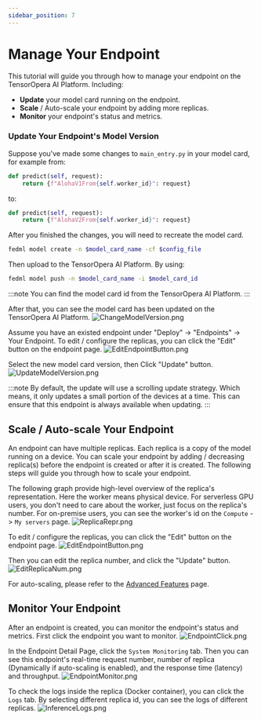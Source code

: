 ```yaml
---
sidebar_position: 7
---
```

# Manage Your Endpoint

This tutorial will guide you through how to manage your endpoint on the TensorOpera AI Platform. Including:
- **Update** your model card running on the endpoint.
- **Scale** / Auto-scale your endpoint by adding more replicas.
- **Monitor** your endpoint's status and metrics.

### Update Your Endpoint's Model Version

Suppose you've made some changes to `main_entry.py`  in your model card, for example from: 
```python
def predict(self, request):
    return {f"AlohaV1From{self.worker_id}": request}
```

to:

```python
def predict(self, request):
    return {f"AlohaV2From{self.worker_id}": request}
```

After you finished the changes, you will need to recreate the model card.
```bash
fedml model create -n $model_card_name -cf $config_file
```

Then upload to the TensorOpera AI Platform. By using:
```bash
fedml model push -n $model_card_name -i $model_card_id
```

:::note
You can find the model card id from the TensorOpera AI Platform.
:::

After that, you can see the model card has been updated on the TensorOpera AI Platform.
![ChangeModelVersion.png](pics%2FChangeModelVersion.png)

Assume you have an existed endpoint under "Deploy" -> "Endpoints" -> Your Endpoint.
To edit / configure the replicas, you can click the "Edit" button on the endpoint page.
![EditEndpointButton.png](pics%2FEditEndpointButton.png)

Select the new model card version, then Click "Update" button.
![UpdateModelVersion.png](pics%2FUpdateModelVersion.png)


:::note
By default, the update will use a scrolling update strategy. Which means, it only updates 
a small portion of the devices at a time. This can ensure that this endpoint is always available when updating.
:::

## Scale / Auto-scale Your Endpoint

An endpoint can have multiple replicas. Each replica is a copy of the model running on a device.
You can scale your endpoint by adding / decreasing replica(s) before the endpoint is created or after it is created.
The following steps will guide you through how to scale your endpoint.


The following graph provide high-level overview of the replica's representation. Here the worker means physical device.
For serverless GPU users, you don't need to care about the worker, just focus on the replica's number. 
For on-premise users, you can see the worker's id on the `Compute` -> `My servers` page.
![ReplicaRepr.png](pics%2FReplicaRepr.png)

To edit / configure the replicas, you can click the "Edit" button on the endpoint page.
![EditEndpointButton.png](pics%2FEditEndpointButton.png)

Then you can edit the replica number, and click the "Update" button.
![EditReplicaNum.png](pics%2FEditReplicaNum.png)

For auto-scaling, please refer to the [Advanced Features](advanced_features.md) page.

## Monitor Your Endpoint

After an endpoint is created, you can monitor the endpoint's status and metrics. First click the endpoint you want to monitor.
![EndpointClick.png](pics%2FEndpointClick.png)

In the Endpoint Detail Page, click the `System Monitoring` tab. Then you can see this endpoint's real-time request number,
number of replica (Dynamically if auto-scaling is enabled), and the response time (latency) and throughput.
![EndpointMonitor.png](pics%2FEndpointMonitor.png)

To check the logs inside the replica (Docker container), you can click the `Logs` tab.
By selecting different replica id, you can see the logs of different replicas.
![InferenceLogs.png](pics%2FInferenceLogs.png)
